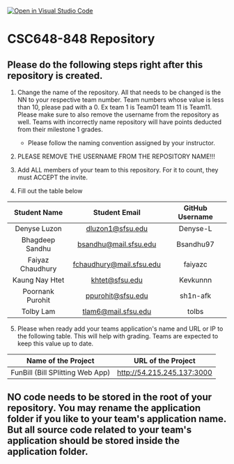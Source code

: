 [![Open in Visual Studio Code](https://classroom.github.com/assets/open-in-vscode-c66648af7eb3fe8bc4f294546bfd86ef473780cde1dea487d3c4ff354943c9ae.svg)](https://classroom.github.com/online_ide?assignment_repo_id=8347653&assignment_repo_type=AssignmentRepo)
# CSC648-848 Repository

## Please do the following steps right after this repository is created.
1. Change the name of the repository. All that needs to be changed is the NN to your respective team number. Team numbers whose value is less than 10, please pad with a 0. Ex team 1 is Team01 team 11 is Team11. Please make sure to also remove the username from the repository as well. Teams with incorrectly name repository will have points deducted from their milestone 1 grades.
      - Please follow the naming convention assigned by your instructor.

2. PLEASE REMOVE THE USERNAME FROM THE REPOSITORY NAME!!!

3. Add ALL members of your team to this repository. For it to count, they must ACCEPT the invite.

4. Fill out the table below


|   Student Name   |      Student Email       | GitHub Username |
|      :---:       |          :---:           |      :---:      |
| Denyse Luzon     | dluzon1@sfsu.edu         | Denyse-L        |
| Bhagdeep Sandhu  | bsandhu@mail.sfsu.edu    | Bsandhu97       |
| Faiyaz Chaudhury | fchaudhury@mail.sfsu.edu | faiyazc         |
| Kaung Nay Htet   | khtet@sfsu.edu           | Kevkunnn        |
| Poornank Purohit | ppurohit@sfsu.edu        | sh1n-afk        |
| Tolby Lam        | tlam6@mail.sfsu.edu      | tolbs           |

5. Please when ready add your teams application's name and URL or IP to the following table. This will help with grading. Teams are expected to keep this value up to date.

|             Name of the Project               |                            URL of the Project                          | 
|                    :---:                      |                                 :---:                                  |
|       FunBill (Bill SPlitting Web App)        |                        http://54.215.245.137:3000                      |                                                        
 

## NO code needs to be stored in the root of your repository. You may rename the application folder if you like to your team's application name. But all source code related to your team's application should be stored inside the application folder.
